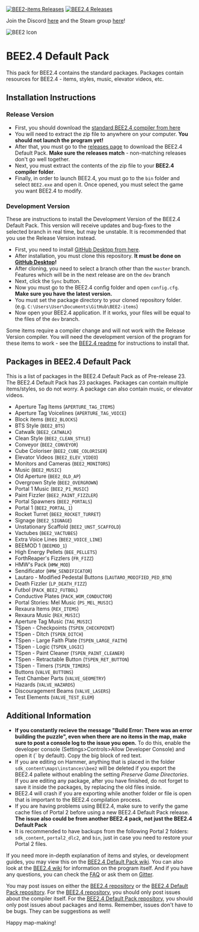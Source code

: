 [![BEE2-items Releases](https://img.shields.io/github/downloads/BEEmod/BEE2-items/total.svg?label=Packages)](https://github.com/BEEmod/BEE2-items/releases)
[![BEE2.4 Releases](https://img.shields.io/github/downloads/BEEmod/BEE2.4/total.svg?label=App)](https://github.com/BEEmod/BEE2.4/releases)

Join the Discord [here](https://discord.me/beemod) and the Steam group [here](http://steamcommunity.com/groups/beemod)!


![BEE2 Icon](https://raw.githubusercontent.com/BEEmod/BEE2.4/master/bee2.ico)
# BEE2.4 Default Pack
 This pack for BEE2.4 contains the standard packages. Packages contain resources for BEE2.4 - items, styles, music, elevator videos, etc.

## Installation Instructions

### Release Version

* First, you should download the [standard BEE2.4 compiler from here](https://github.com/BEEmod/BEE2.4/releases)
* You will need to extract the zip file to anywhere on your computer. **You should not launch the program yet!**
* After that, you must go to the [releases page](https://github.com/BEEmod/BEE2-items/releases) to download the BEE2.4 Default Pack. **Make sure the releases match** - non-matching releases don't go well together.
* Next, you must extract the contents of the zip file to your **BEE2.4 compiler folder**.
* Finally, in order to launch BEE2.4, you must go to the `bin` folder and select `BEE2.exe` and open it. Once opened, you must select the game you want BEE2.4 to modify.

### Development Version

These are instructions to install the Development Version of the BEE2.4 Default Pack. This version will receive updates and bug-fixes to the selected branch in real time, but may be unstable. It is recommended that you use the Release Version instead.

* First, you need to install [GitHub Desktop from here](https://desktop.github.com/).
* After installation, you must clone this repository. **It must be done on [GitHub Desktop](https://desktop.github.com/)!**
* After cloning, you need to select a branch other than the `master` branch. Features which will be in the next release are on the `dev` branch
* Next, click the `Sync` button.
* Now you must go to the BEE2.4 config folder and open `config.cfg`. **Make sure you have the latest version.**
* You must set the package directory to your cloned repository folder. (e.g. `C:\Users\User\Documents\GitHub\BEE2-items`)
* Now open your BEE2.4 application. If it works, your files will be equal to the files of the `dev` branch.

Some items require a compiler change and will not work with the Release Version compiler. You will need the development version of the program for these items to work - see the [BEE2.4 readme](https://github.com/BEEmod/BEE2.4/blob/master/README.md) for instructions to install that.

## Packages in BEE2.4 Default Pack

This is a list of packages in the BEE2.4 Default Pack as of Pre-release 23. The BEE2.4 Default Pack has 23 packages.
Packages can contain multiple items/styles, so do not worry. A package can also contain music, or elevator videos.

* Aperture Tag Items (`APERTURE_TAG_ITEMS`)
* Aperture Tag Voicelines (`APERTURE_TAG_VOICE`)
* Block items (`BEE2_BLOCKS`)
* BTS Style (`BEE2_BTS`)
* Catwalk (`BEE2_CATWALK`)
* Clean Style (`BEE2_CLEAN_STYLE`)
* Conveyor (`BEE2_CONVEYOR`)
* Cube Coloriser (`BEE2_CUBE_COLORISER`)
* Elevator Videos (`BEE2_ELEV_VIDEO`)
* Monitors and Cameras (`BEE2_MONITORS`)
* Music (`BEE2_MUSIC`)
* Old Aperture (`BEE2_OLD_AP`)
* Overgrown Style (`BEE2_OVERGROWN`)
* Portal 1 Music (`BEE2_P1_MUSIC`)
* Paint Fizzler (`BEE2_PAINT_FIZZLER`)
* Portal Spawners (`BEE2_PORTALS`)
* Portal 1 (`BEE2_PORTAL_1`)
* Rocket Turret (`BEE2_ROCKET_TURRET`)
* Signage (`BEE2_SIGNAGE`)
* Unstationary Scaffold (`BEE2_UNST_SCAFFOLD`)
* Vactubes (`BEE2_VACTUBES`)
* Extra Voice Lines (`BEE2_VOICE_LINE`)
* BEEMOD 1 (`BEEMOD_1`)
* High Energy Pellets (`BEE_PELLETS`)
* ForthReaper's Fizzlers (`FR_FIZZ`)
* HMW's Pack (`HMW_MOD`)
* Sendificator (`HMW_SENDIFICATOR`)
* Lautaro - Modified Pedestal Buttons (`LAUTARO_MODIFIED_PED_BTN`)
* Death Fizzler (`LP_DEATH_FIZZ`)
* Futbol (`PACK_BEE2_FUTBOL`)
* Conductive Plates (`PACK_WOM_CONDUCTOR`)
* Portal Stories: Mel Music (`PS_MEL_MUSIC`)
* Rexaura Items (`REX_ITEMS`)
* Rexaura Music (`REX_MUSIC`)
* Aperture Tag Music (`TAG_MUSIC`)
* TSpen - Checkpoints (`TSPEN_CHECKPOINT`)
* TSpen - Ditch (`TSPEN_DITCH`)
* TSpen - Large Faith Plate (`TSPEN_LARGE_FAITH`)
* TSpen - Logic (`TSPEN_LOGIC`)
* TSpen - Paint Cleaner (`TSPEN_PAINT_CLEANER`)
* TSpen - Retractable Button (`TSPEN_RET_BUTTON`)
* TSpen - Timers (`TSPEN_TIMERS`)
* Buttons (`VALVE_BUTTONS`)
* Test Chamber Parts (`VALVE_GEOMETRY`)
* Hazards (`VALVE_HAZARDS`)
* Discouragement Beams (`VALVE_LASERS`)
* Test Elements (`VALVE_TEST_ELEM`)


## Additional Information

- **If you constantly recieve the message "Build Error: There was an error building the puzzle", even when there are no items in the map, make sure to post a console log to the issue you open.** To do this, enable the developer console (Settings>Controls>Allow Developer Console) and open it (\` by default). Copy the big block of red text.
- If you are editing on Hammer, anything that is placed in the folder `sdk_content\maps\instances\bee2` will be deleted if you export the BEE2.4 pallete without enabling the setting *Preserve Game Directories*. If you are editing any package, after you have finished, do not forget to save it inside the packages, by replacing the old files inside.
- BEE2.4 will crash if you are exporting while another folder or file is open that is important to the BEE2.4 compilation process.
- If you are having problems using BEE2.4, make sure to verify the game cache files of Portal 2 before using a new BEE2.4 Default Pack release. **The issue also could be from another BEE2.4 pack, not just the BEE2.4 Default Pack**
- It is recommended to have backups from the following Portal 2 folders: `sdk_content`, `portal2_dlc2`, and `bin`, just in case you need to restore your Portal 2 files.

If you need more in-depth explanation of items and styles, or development guides, you may view this on the [BEE2.4 Default Pack wiki](https://github.com/BEEmod/BEE2-items/wiki).
You can also look at the [BEE2.4 wiki](https://github.com/BEEmod/BEE2.4/wiki) for information on the program itself.
And if you have any questions, you can check the [FAQ](https://github.com/BEEmod/BEE2-items/wiki/FAQ) or ask them on [Gitter](https://gitter.im/BEEmod/BEE2-items).

You may post issues on either the [BEE2.4 repository](https://github.com/BEEmod/BEE2.4/issues) or the [BEE2.4 Default Pack repository](https://github.com/BEEmod/BEE2-items/issues).
For the [BEE2.4 repository](https://github.com/BEEmod/BEE2.4/issues), you should only post issues about the compiler itself.
For the [BEE2.4 Default Pack repository](https://github.com/BEEmod/BEE2-items/issues), you should only post issues about packages and items.
Remember, issues don't have to be bugs. They can be suggestions as well!

Happy map-making!
